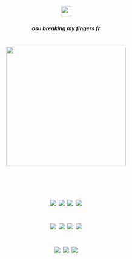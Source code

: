 <div align="center">
  <img height="27" src="https://pix.crd.co/assets/images/gallery22/00a303a1_original.png?v=52ef41fa"  />
</div>

###

<h5 align="center">osu breaking my fingers fr</h5>

###

<br clear="both">

<div align="center">
  <img height="316" src="https://media.discordapp.net/attachments/1180488050787233845/1221523541862908154/download_-_2024-03-24T181638.069-removebg-preview.png?ex=6612e373&is=66006e73&hm=ad279cedb6aac85b2792472a15c8c22d5867f9d3a29be9627b45d81432031942&=&format=webp&quality=lossless"  />
</div>

###

<div align="center">
  <img height="16" src="https://pix.crd.co/assets/images/gallery22/fb1d9823_original.gif?v=52ef41fa"  />
</div>

###
# <p align="center"> ![](https://images-ext-1.discordapp.net/external/tECa2EmNmBpUTbDfcuK3wpjQoypSZnvKz2OMMksWP5s/%3Fv%3D6a50b904/https/supplies.ju.mp/assets/images/gallery01/5fb0f1c9_original.gif) ![](https://supplies.ju.mp/assets/images/gallery02/65cd445b_original.png?v=6a50b904) ![](https://collection.ju.mp/assets/images/gallery03/a75ff5a0_original.gif?v=0236594d) ![](https://images-wixmp-ed30a86b8c4ca887773594c2.wixmp.com/f/bc5b623f-e4cd-4d14-ba32-48a689824483/d1zj60s-740e8e6a-066b-4cbd-b1a8-c110c72ccfa6.gif?token=eyJ0eXAiOiJKV1QiLCJhbGciOiJIUzI1NiJ9.eyJzdWIiOiJ1cm46YXBwOjdlMGQxODg5ODIyNjQzNzNhNWYwZDQxNWVhMGQyNmUwIiwiaXNzIjoidXJuOmFwcDo3ZTBkMTg4OTgyMjY0MzczYTVmMGQ0MTVlYTBkMjZlMCIsIm9iaiI6W1t7InBhdGgiOiJcL2ZcL2JjNWI2MjNmLWU0Y2QtNGQxNC1iYTMyLTQ4YTY4OTgyNDQ4M1wvZDF6ajYwcy03NDBlOGU2YS0wNjZiLTRjYmQtYjFhOC1jMTEwYzcyY2NmYTYuZ2lmIn1dXSwiYXVkIjpbInVybjpzZXJ2aWNlOmZpbGUuZG93bmxvYWQiXX0.JxpQ0LmYhWNAQvBmrO37diVnS433Ieqda6dQRjw8L9k)<p align="center"> ![](https://y2k.neocities.org/stamps/tumblr_inline_pe6lc7ijO61v11djx_1280.gif) ![](https://y2k.neocities.org/stamps2/aesthetic_stamp__1_by_sinnamonroli-db7zw1f.gif) ![](https://graphic.neocities.org/9d03d197-d869-4350-9b97-b94389964803.png) ![](https://y2k.neocities.org/stamps2/94df5fea899150086a606c99df8fb4ba-db3tsoo.gif) <p align="center"> ![](https://64.media.tumblr.com/4b6390c93f60a4522b3a119f7f921d2a/tumblr_pufybm69P51xbgu08o7_100.gifv) ![](https://64.media.tumblr.com/1cb1dfc6684f6ba7803f0152b2cd1c50/tumblr_pufybm69P51xbgu08o4_100.gifv) ![](https://64.media.tumblr.com/f81b7a0170c521258a63f28cd25cf4f7/tumblr_pufybm69P51xbgu08o8_100.gifv)
